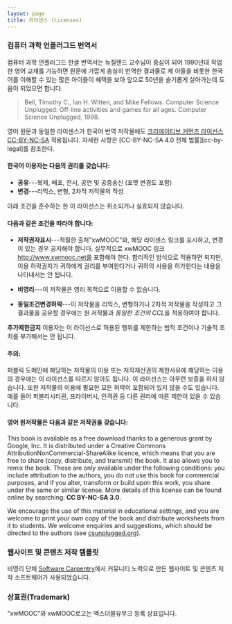```yaml
---
layout: page
title: 라이센스 (Licenses)
---
```

### 컴퓨터 과학 언플러그드 번역서

컴퓨터 과학 언플러그드 한글 번역서는 뉴질랜드 교수님이 중심이 되어 1990년대 작업한 영어 교재를 가능하면 원문에 가깝게 충실히 번역한 결과물로 제 아들을 비롯한 한국어를 이해할 수 있는 많은 아이들이 혜택을 보아 앞으로 50년을 슬기롭게 살아가는데 도움이 되었으면 합니다.  

>
> Bell, Timothy C., Ian H. Witten, and Mike Fellows.  Computer Science Unplugged: Off-line activities and games for all ages. Computer Science Unplugged, 1998.
>

영어 원문과 동일한 라이센스가 한국어 번역 저작물에도 [크리에이티브 커먼즈 라이선스 CC-BY-NC-SA][cc-by-nc-sa-human] 적용됩니다.
자세한 사항은 [CC-BY-NC-SA 4.0 전체 법률][cc-by-legal]를 참조한다.


#### 한국어 이용자는 다음의 권리를 갖습니다:

* **공유**---복제, 배포, 전시, 공연 및 공중송신 (포맷 변경도 포함)
* **변경**---리믹스, 변형, 2차적 저작물의 작성

아래 조건을 준수하는 한 이 라이선스는 취소되거나 실효되지 않습니다.

#### 다음과 같은 조건을 따라야 합니다:

* **저작권자표시**---적절한 출처"xwMOOC"와, 해당 라이센스 링크를 표시하고, 변경이 있는 경우 공지해야 합니다. 실무적으로 xwMOOC 링크 http://www.xwmooc.net를 포함해야 한다. 합리적인 방식으로 적용하면 되지만, 이용 허락권자가 귀하에게 권리를 부여한다거나 귀하의 사용을 허가한다는 내용을 나타내서는 안 됩니다.

* **비영리**---이 저작물은 영리 목적으로 이용할 수 없습니다.

* **동일조건변경허락**---이 저작물을 리믹스, 변형하거나 2차적 저작물을 작성하고 그 결과물을 공유할 경우에는 원 저작물과 *동일한 조건의 CCL*을 적용하여야 합니다.

**추가제한금지** 이용자는 이 라이선스로 허용된 행위를 제한하는 법적 조건이나 기술적 조치를 
부가해서는 안 됩니다.

#### 주의:
퍼블릭 도메인에 해당하는 저작물의 이용 또는 저작재산권의 제한사유에 해당하는 이용의 경우에는 이 라이선스를 따르지 않아도 됩니다.
이 라이선스는 아무런 보증을 하지 않습니다. 또한 저작물의 이용에 필요한 모든 허락이 포함되어 있지 않을 수도 있습니다. 
예를 들어 퍼블리시티권, 프라이버시, 인격권 등 다른 권리에 따른 제한이 있을 수 있습니다.

#### 영어 원저작물은 다음과 같은 저작권을 갖습니다:

This book is available as a free download thanks to a generous grant by Google, Inc. It is distributed under a Creative Commons AttributionNonCommercial-ShareAlike
licence, which means that you are free to share (copy, distribute, and transmit) the book. It also allows you to remix the book. These are only available under the following conditions: you include attribution to the authors, you do not use this book for commercial purposes, and if you alter, transform or build upon this
work, you share under the same or similar license. More details of this license can be found online by searching: **CC BY-NC-SA 3.0**.  

We encourage the use of this material in educational settings, and you are welcome to print your own copy of the book and distribute worksheets from it to students. We welcome enquiries and suggestions, which should be directed to the authors (see [csunplugged.org](http://csunplugged.org)).

### 웹사이트 및 콘텐츠 저작 템플릿

비영리 단체 [Software Carpentry](http://software-carpentry.org)에서 커뮤니티 노력으로 만든 웹사이트 및 콘텐츠 저작 소프트웨어가 사용되었습니다.

### 상표권(Trademark)

"xwMOOC"와 xwMOOC로고는 엑스더블유무크 등록 상표입니다.

[cc-by-nc-sa-human]: https://creativecommons.org/licenses/by-nc-sa/4.0/
[cc-by-nc-sa-legal]: https://creativecommons.org/licenses/by-nc-sa/4.0/legalcode
